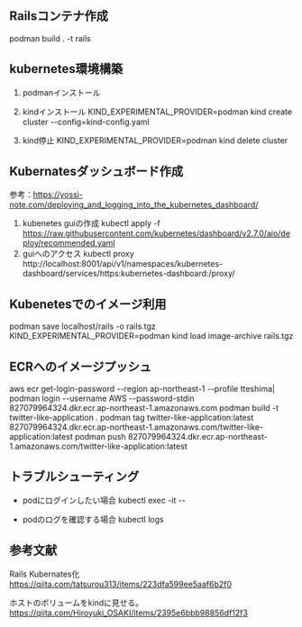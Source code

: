 ## Railsコンテナ作成
podman build . -t rails

## kubernetes環境構築
1. podmanインストール
2. kindインストール
KIND_EXPERIMENTAL_PROVIDER=podman kind create cluster --config=kind-config.yaml

3. kind停止
KIND_EXPERIMENTAL_PROVIDER=podman kind delete cluster

## Kubernatesダッシュボード作成
参考：https://yossi-note.com/deploying_and_logging_into_the_kubernetes_dashboard/
1. kubenetes guiの作成
kubectl apply -f https://raw.githubusercontent.com/kubernetes/dashboard/v2.7.0/aio/deploy/recommended.yaml
1. guiへのアクセス
kubectl proxy
http://localhost:8001/api/v1/namespaces/kubernetes-dashboard/services/https:kubernetes-dashboard:/proxy/ 


## Kubenetesでのイメージ利用

podman save localhost/rails -o rails.tgz
KIND_EXPERIMENTAL_PROVIDER=podman kind load image-archive rails.tgz

## ECRへのイメージプッシュ
aws ecr get-login-password --region ap-northeast-1 --profile tteshima| podman login --username AWS --password-stdin 827079964324.dkr.ecr.ap-northeast-1.amazonaws.com
podman build -t twitter-like-application .
podman tag twitter-like-application:latest 827079964324.dkr.ecr.ap-northeast-1.amazonaws.com/twitter-like-application:latest
podman push 827079964324.dkr.ecr.ap-northeast-1.amazonaws.com/twitter-like-application:latest

## トラブルシューティング
- podにログインしたい場合
  kubectl exec -it <pod-name> -- <command>

- podのログを確認する場合
  kubectl logs <pod-name>

## 参考文献
Rails Kubernates化
https://qiita.com/tatsurou313/items/223dfa599ee5aaf6b2f0

ホストのボリュームをkindに見せる。
https://qiita.com/Hiroyuki_OSAKI/items/2395e6bbb98856df12f3